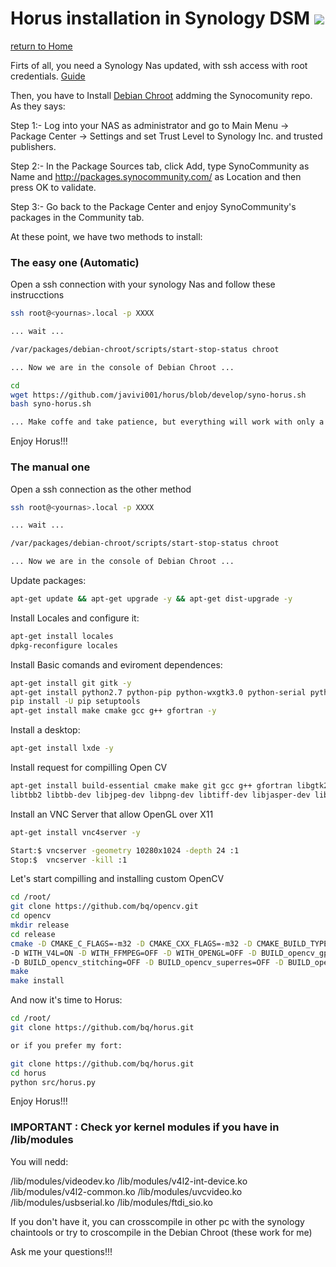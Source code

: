 # Horus installation in Synology DSM ![][synology-logo]

[return to Home](../../README.md)

Firts of all, you need a Synology Nas updated, with ssh access with root credentials. [Guide](http://forum.synology.com/wiki/index.php/Enabling_the_Command_Line_Interface)

Then, you have to Install [Debian Chroot](https://synocommunity.com/package/debian-chroot) addming the Synocomunity repo. As they says:

Step 1:- Log into your NAS as administrator and go to Main Menu → Package Center → Settings and set Trust Level to Synology Inc. and trusted publishers.

Step 2:- In the Package Sources tab, click Add, type SynoCommunity as Name and http://packages.synocommunity.com/ as Location and then press OK to validate.

Step 3:- Go back to the Package Center and enjoy SynoCommunity's packages in the Community tab.


At these point, we have two methods to install:


### The easy one (Automatic)

Open a ssh connection with your synology Nas and follow these instrucctions

```bash
ssh root@<yournas>.local -p XXXX

... wait ...

/var/packages/debian-chroot/scripts/start-stop-status chroot

... Now we are in the console of Debian Chroot ...

cd
wget https://github.com/javivi001/horus/blob/develop/syno-horus.sh
bash syno-horus.sh

... Make coffe and take patience, but everything will work with only a pair of cuestions at beginig ...
```
Enjoy Horus!!!




### The manual one

Open a ssh connection as the other method

```bash
ssh root@<yournas>.local -p XXXX

... wait ...

/var/packages/debian-chroot/scripts/start-stop-status chroot

... Now we are in the console of Debian Chroot ...
```


Update packages:

```bash
apt-get update && apt-get upgrade -y && apt-get dist-upgrade -y
```


Install Locales and configure it:

```bash
apt-get install locales
dpkg-reconfigure locales
```


Install Basic comands and eviroment dependences:

```bash
apt-get install git gitk -y
apt-get install python2.7 python-pip python-wxgtk3.0 python-serial python-opengl python-pyglet python-numpy python-scipy python-matplotlib libdc1394-utils libdc1394-22 -y
pip install -U pip setuptools
apt-get install make cmake gcc g++ gfortran -y
```


Install a desktop:

```bash
apt-get install lxde -y
```


Install request for compilling Open CV

```bash
apt-get install build-essential cmake make git gcc g++ gfortran libgtk2.0-dev pkg-config libavcodec-dev libavformat-dev libswscale-dev python-dev python-numpy \
libtbb2 libtbb-dev libjpeg-dev libpng-dev libtiff-dev libjasper-dev libdc1394-22-dev libv4l-dev libeigen3-dev -y
```

Install an VNC Server that allow OpenGL over X11

```bash
apt-get install vnc4server -y

Start:$ vncserver -geometry 10280x1024 -depth 24 :1
Stop:$  vncserver -kill :1
```


Let's start compilling and installing custom OpenCV

```bash
cd /root/
git clone https://github.com/bq/opencv.git
cd opencv
mkdir release
cd release
cmake -D CMAKE_C_FLAGS=-m32 -D CMAKE_CXX_FLAGS=-m32 -D CMAKE_BUILD_TYPE=RELEASE -D CMAKE_INSTALL_PREFIX=/usr/local -D WITH_TBB=ON -D BUILD_NEW_PYTHON_SUPPORT=ON \
-D WITH_V4L=ON -D WITH_FFMPEG=OFF -D WITH_OPENGL=OFF -D BUILD_opencv_gpu=OFF -D BUILD_opencv_gpu=OFF -D BUILD_opencv_ocl=OFF -D BUILD_opencv_nonfree=OFF \
-D BUILD_opencv_stitching=OFF -D BUILD_opencv_superres=OFF -D BUILD_opencv_ts=OFF -D BUILD_opencv_videostab=OFF ..
make
make install
```


And now it's time to Horus:

```bash
cd /root/
git clone https://github.com/bq/horus.git

or if you prefer my fort:

git clone https://github.com/bq/horus.git
cd horus
python src/horus.py
```

Enjoy Horus!!!


### IMPORTANT : Check yor kernel modules if you have in /lib/modules

You will nedd:

 /lib/modules/videodev.ko
 /lib/modules/v4l2-int-device.ko
 /lib/modules/v4l2-common.ko
 /lib/modules/uvcvideo.ko
 /lib/modules/usbserial.ko
 /lib/modules/ftdi_sio.ko

If you don't have it, you can crosscompile in other pc with the synology chaintools or try to croscompile in the Debian Chroot (these work for me)

Ask me your questions!!!

[synology-logo]: ../images/synology.png